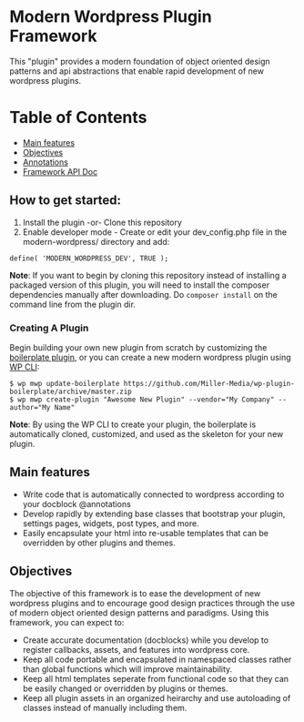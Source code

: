 Modern Wordpress Plugin Framework
==================================

This "plugin" provides a modern foundation of object oriented design patterns and api abstractions that enable rapid development of new wordpress plugins.

Table of Contents
=================

- [Main features](#main-features)
- [Objectives](#framework-objectives)
- [Annotations](#)
- [Framework API Doc](#)

## How to get started:

1. Install the plugin -or- Clone this repository
2. Enable developer mode - Create or edit your dev_config.php file in the modern-wordpress/ directory and add:
```
define( 'MODERN_WORDPRESS_DEV', TRUE );
```

**Note**: If you want to begin by cloning this repository instead of installing a packaged version of this plugin, you will need to install the composer dependencies manually after downloading.
Do `composer install` on the command line from the plugin dir.

### Creating A Plugin
Begin building your own new plugin from scratch by customizing the [boilerplate plugin](https://github.com/Miller-Media/wp-plugin-boilerplate), or you can create a new modern wordpress plugin using [WP CLI](https://wp-cli.org/):
```
$ wp mwp update-boilerplate https://github.com/Miller-Media/wp-plugin-boilerplate/archive/master.zip
$ wp mwp create-plugin "Awesome New Plugin" --vendor="My Company" --author="My Name"
```
**Note**: By using the WP CLI to create your plugin, the boilerplate is automatically cloned, customized, and used as the skeleton for your new plugin.

## Main features

* Write code that is automatically connected to wordpress according to your docblock @annotations
* Develop rapidly by extending base classes that bootstrap your plugin, settings pages, widgets, post types, and more.
* Easily encapsulate your html into re-usable templates that can be overridden by other plugins and themes.

## Objectives

The objective of this framework is to ease the development of new wordpress plugins and to encourage good design practices through the use of modern object oriented design patterns and paradigms. Using this framework, you can expect to:

* Create accurate documentation (docblocks) while you develop to register callbacks, assets, and features into wordpress core. 
* Keep all code portable and encapsulated in namespaced classes rather than global functions which will improve maintainability.
* Keep all html templates seperate from functional code so that they can be easily changed or overridden by plugins or themes.
* Keep all plugin assets in an organized heirarchy and use autoloading of classes instead of manually including them.

